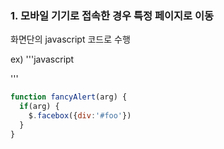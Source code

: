 ### 1. 모바일 기기로 접속한 경우 특정 페이지로 이동


화면단의 javascript 코드로 수행

ex)
'''javascript
<script language="javascript">
    var uAgent = navigator.userAgent.toLowerCase();
    var mobilePhones = new Array(
                    'iphone', 'ipod', 'ipad', 'android',
                    'blackberry', 'windows ce','nokia',
                    'webos', 'opera mini', 'sonyericsson',
                    'opera mobi', 'iemobile');
    for (var i = 0; i < mobilePhones.length; i++)
        if (uAgent.indexOf(mobilePhones[i]) != -1)
            document.location = "http://m.example.com";
</script>
'''

```javascript
function fancyAlert(arg) {
  if(arg) {
    $.facebox({div:'#foo'})
  }
}
```
